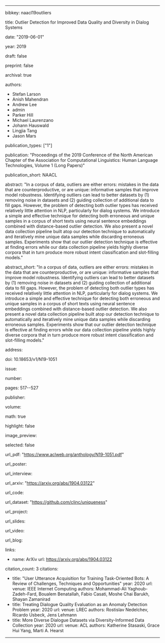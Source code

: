 ---

bibkey: naacl19outliers

title: Outlier Detection for Improved Data Quality and Diversity in Dialog Systems

date: "2019-06-01"

year: 2019

draft: false

preprint: false

archival: true

authors: 
- Stefan Larson
- Anish Mahendran
- Andrew Lee
- admin
- Parker Hill
- Michael Laurenzano
- Johann Hauswald
- Lingjia Tang
- Jason Mars

publication_types: ["1"]

publication: "Proceedings of the 2019 Conference of the North American Chapter of the Association for Computational Linguistics: Human Language Technologies, Volume 1 (Long Papers)"

publication_short: NAACL

abstract: "In a corpus of data, outliers are either errors: mistakes in the data that are counterproductive, or are unique: informative samples that improve model robustness. Identifying outliers can lead to better datasets by (1) removing noise in datasets and (2) guiding collection of additional data to fill gaps. However, the problem of detecting both outlier types has received relatively little attention in NLP, particularly for dialog systems. We introduce a simple and effective technique for detecting both erroneous and unique samples in a corpus of short texts using neural sentence embeddings combined with distance-based outlier detection. We also present a novel data collection pipeline built atop our detection technique to automatically and iteratively mine unique data samples while discarding erroneous samples. Experiments show that our outlier detection technique is effective at finding errors while our data collection pipeline yields highly diverse corpora that in turn produce more robust intent classification and slot-filling models."

abstract_short: "In a corpus of data, outliers are either errors: mistakes in the data that are counterproductive, or are unique: informative samples that improve model robustness. Identifying outliers can lead to better datasets by (1) removing noise in datasets and (2) guiding collection of additional data to fill gaps. However, the problem of detecting both outlier types has received relatively little attention in NLP, particularly for dialog systems. We introduce a simple and effective technique for detecting both erroneous and unique samples in a corpus of short texts using neural sentence embeddings combined with distance-based outlier detection. We also present a novel data collection pipeline built atop our detection technique to automatically and iteratively mine unique data samples while discarding erroneous samples. Experiments show that our outlier detection technique is effective at finding errors while our data collection pipeline yields highly diverse corpora that in turn produce more robust intent classification and slot-filling models."

address: 

doi: 10.18653/v1/N19-1051

issue: 

number: 

pages: 517--527

publisher: 

volume: 

math: true

highlight: false

image_preview: 

selected: false

url_pdf: "https://www.aclweb.org/anthology/N19-1051.pdf"

url_poster: 

url_interview: 

url_arxiv: "https://arxiv.org/abs/1904.03122"

url_code: 

url_dataset: "https://github.com/clinc/uniqueness"

url_project: 

url_slides: 

url_video: 

url_blog: 

links: 
- name: ArXiv
  url: https://arxiv.org/abs/1904.03122

citation_count: 3
citations:
- title: "User Utterance Acquisition for Training Task-Oriented Bots: A Review of Challenges, Techniques and Opportunities"
  year: 2020
  url: 
  venue: IEEE Internet Computing
  authors: Mohammad-Ali Yaghoub-Zadeh-Fard, Boualem Benatallah, Fabio Casati, Moshe Chai Barukh, Shayan Zamanirad
- title: Treating Dialogue Quality Evaluation as an Anomaly Detection Problem
  year: 2020
  url: 
  venue: LREC
  authors: Rostislav Nedelchev, Ricardo Usbeck, Jens Lehmann
- title: More Diverse Dialogue Datasets via Diversity-Informed Data Collection
  year: 2020
  url: 
  venue: ACL
  authors: Katherine Stasaski, Grace Hui Yang, Marti A. Hearst


---